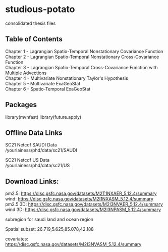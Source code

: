 # studious-potato
consolidated thesis files

## Table of Contents
Chapter 1 - Lagrangian Spatio-Temporal Nonstationary Covariance Function
<br> Chapter 2 - Lagrangian Spatio-Temporal Nonstationary Cross-Covariance Function
<br> Chapter 3 - Lagrangian Spatio-Temporal Cross-Covariance Function with Multiple Advections
<br> Chapter 4 - Multivariate Nonstationary Taylor's Hypothesis
<br> Chapter 5 - Multivariate ExaGeoStat
<br> Chapter 6 - Spatio-Temporal ExaGeoStat

## Packages

library(mvnfast)
library(future.apply)


## Offline Data Links

SC21 Netcdf SAUDI Data
<br> /yourlainess/phd/data/sc21/SAUDI

SC21 Netcdf US Data
<br> /yourlainess/phd/data/sc21/US

## Download Links:

pm2.5: https://disc.gsfc.nasa.gov/datasets/M2T1NXAER_5.12.4/summary
<br> wind: https://disc.gsfc.nasa.gov/datasets/M2I1NXASM_5.12.4/summary
<br> pm2.5 3D: https://disc.gsfc.nasa.gov/datasets/M2I3NVAER_5.12.4/summary
<br> wind 3D: https://disc.gsfc.nasa.gov/datasets/M2I3NPASM_5.12.4/summary

subregion for saudi land and ocean region

Spatial subset: 26.719,5.625,85.078,42.188

covariates: https://disc.gsfc.nasa.gov/datasets/M2I3NVASM_5.12.4/summary

